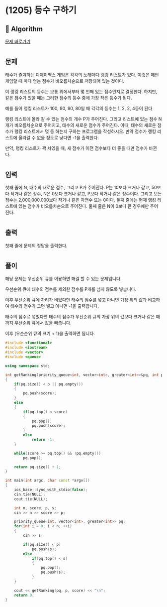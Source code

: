 # (1205) 등수 구하기
## :100: Algorithm
[문제 바로가기](https://www.acmicpc.net/problem/1205)
#
## 문제
태수가 즐겨하는 디제이맥스 게임은 각각의 노래마다 랭킹 리스트가 있다. 이것은 매번 게임할 때 마다 얻는 점수가 비오름차순으로 저장되어 있는 것이다.

이 랭킹 리스트의 등수는 보통 위에서부터 몇 번째 있는 점수인지로 결정한다. 하지만, 같은 점수가 있을 때는 그러한 점수의 등수 중에 가장 작은 등수가 된다.

예를 들어 랭킹 리스트가 100, 90, 90, 80일 때 각각의 등수는 1, 2, 2, 4등이 된다

랭킹 리스트에 올라 갈 수 있는 점수의 개수 P가 주어진다. 그리고 리스트에 있는 점수 N개가 비오름차순으로 주어지고, 태수의 새로운 점수가 주어진다. 이때, 태수의 새로운 점수가 랭킹 리스트에서 몇 등 하는지 구하는 프로그램을 작성하시오. 만약 점수가 랭킹 리스트에 올라갈 수 없을 정도로 낮다면 -1을 출력한다.

만약, 랭킹 리스트가 꽉 차있을 때, 새 점수가 이전 점수보다 더 좋을 때만 점수가 바뀐다.
#
## 입력
첫째 줄에 N, 태수의 새로운 점수, 그리고 P가 주어진다. P는 10보다 크거나 같고, 50보다 작거나 같은 정수, N은 0보다 크거나 같고, P보다 작거나 같은 정수이다. 그리고 모든 점수는 2,000,000,000보다 작거나 같은 자연수 또는 0이다. 둘째 줄에는 현재 랭킹 리스트에 있는 점수가 비오름차순으로 주어진다. 둘째 줄은 N이 0보다 큰 경우에만 주어진다.
#
## 출력
첫째 줄에 문제의 정답을 출력한다.
#
## 풀이
해당 문제는 우선순위 큐를 이용하면 해결 할 수 있는 문제입니다.

우선순위 큐에 태수의 점수를 제외한 점수를 P개를 넘지 않도록 넣습니다.

이후 우선순위 큐에 자리가 비었다만 태수의 점수를 넣고 아니면 가장 위의 값과 비교하여 태수의 점수가 크면 넣고 아니면 -1을 출력합니다.

태수의 점수르 넣었다면 태수의 점수가 우선순위 큐의 가장 위의 값보다 크거나 같은 때 까지 우선순위 큐에서 값을 빼줍니다.

이후 (우순순위 큐의 크기 + 1)을 출력하면 됩니다.

```cpp
#include <functional>
#include <iostream>
#include <vector>
#include <queue>

using namespace std;

int getRanking(priority_queue<int, vector<int>, greater<int>>&pq, int p, int score)
{
    if(pq.size() < p || pq.empty())
    {
        pq.push(score);
    }
    else
    {
        if(pq.top() < score)
        {
            pq.pop();
            pq.push(score);
        }
        else
            return -1;
    }

    while(score >= pq.top() && !pq.empty())
        pq.pop();

    return pq.size() + 1;
}

int main(int argc, char const *argv[])
{
    ios_base::sync_with_stdio(false);
    cin.tie(NULL);
    cout.tie(NULL);

    int n, score, p, s;
    cin >> n >> score >> p;

    priority_queue<int, vector<int>, greater<int>> pq;
    for(int i = 0; i < n; ++i)
    {
        cin >> s;

        if(pq.size() < p)
            pq.push(s);
        else
            if(pq.top() < s)
            {
                pq.pop();
                pq.push(s);
            }
    }

    cout << getRanking(pq, p, score) << "\n";
    return 0;
}
```